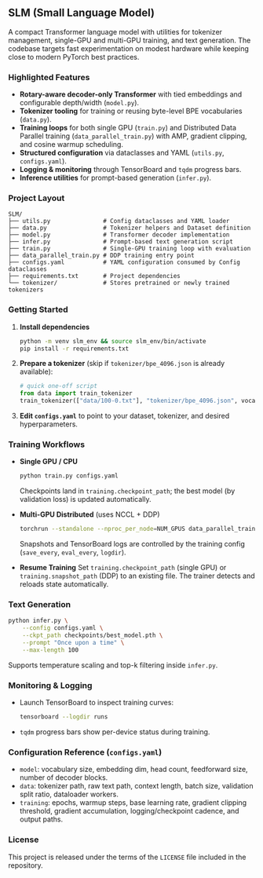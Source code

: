 ## SLM (Small Language Model)

A compact Transformer language model with utilities for tokenizer management, single-GPU and multi-GPU training, and text generation. The codebase targets fast experimentation on modest hardware while keeping close to modern PyTorch best practices.

### Highlighted Features
- **Rotary-aware decoder-only Transformer** with tied embeddings and configurable depth/width (`model.py`).
- **Tokenizer tooling** for training or reusing byte-level BPE vocabularies (`data.py`).
- **Training loops** for both single GPU (`train.py`) and Distributed Data Parallel training (`data_parallel_train.py`) with AMP, gradient clipping, and cosine warmup scheduling.
- **Structured configuration** via dataclasses and YAML (`utils.py`, `configs.yaml`).
- **Logging & monitoring** through TensorBoard and `tqdm` progress bars.
- **Inference utilities** for prompt-based generation (`infer.py`).

### Project Layout
```
SLM/
├── utils.py               # Config dataclasses and YAML loader
├── data.py                # Tokenizer helpers and Dataset definition
├── model.py               # Transformer decoder implementation
├── infer.py               # Prompt-based text generation script
├── train.py               # Single-GPU training loop with evaluation
├── data_parallel_train.py # DDP training entry point
├── configs.yaml           # YAML configuration consumed by Config dataclasses
├── requirements.txt       # Project dependencies
└── tokenizer/             # Stores pretrained or newly trained tokenizers
```

### Getting Started
1. **Install dependencies**
     ```bash
     python -m venv slm_env && source slm_env/bin/activate
     pip install -r requirements.txt
     ```
2. **Prepare a tokenizer** (skip if `tokenizer/bpe_4096.json` is already available):
     ```python
     # quick one-off script
     from data import train_tokenizer
     train_tokenizer(["data/100-0.txt"], "tokenizer/bpe_4096.json", vocab_size=4096)
     ```
3. **Edit `configs.yaml`** to point to your dataset, tokenizer, and desired hyperparameters.

### Training Workflows
- **Single GPU / CPU**
    ```bash
    python train.py configs.yaml
    ```
    Checkpoints land in `training.checkpoint_path`; the best model (by validation loss) is updated automatically.

- **Multi-GPU Distributed** (uses NCCL + DDP)
    ```bash
    torchrun --standalone --nproc_per_node=NUM_GPUS data_parallel_train.py configs.yaml
    ```
    Snapshots and TensorBoard logs are controlled by the training config (`save_every`, `eval_every`, `logdir`).

- **Resume Training**
    Set `training.checkpoint_path` (single GPU) or `training.snapshot_path` (DDP) to an existing file. The trainer detects and reloads state automatically.

### Text Generation
```bash
python infer.py \
    --config configs.yaml \
    --ckpt_path checkpoints/best_model.pth \
    --prompt "Once upon a time" \
    --max-length 100
```
Supports temperature scaling and top-k filtering inside `infer.py`.

### Monitoring & Logging
- Launch TensorBoard to inspect training curves:
    ```bash
    tensorboard --logdir runs
    ```
- `tqdm` progress bars show per-device status during training.

### Configuration Reference (`configs.yaml`)
- `model`: vocabulary size, embedding dim, head count, feedforward size, number of decoder blocks.
- `data`: tokenizer path, raw text path, context length, batch size, validation split ratio, dataloader workers.
- `training`: epochs, warmup steps, base learning rate, gradient clipping threshold, gradient accumulation, logging/checkpoint cadence, and output paths.

### License
This project is released under the terms of the `LICENSE` file included in the repository.
